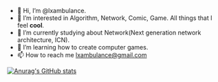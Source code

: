 - 👋 Hi, I’m @lxambulance.
- 👀 I’m interested in Algorithm, Network, Comic, Game. All things that I feel **cool**.
- 🌱 I’m currently studying about Network(Next generation network architecture, ICN). 
- 💞️ I’m learning how to create computer games.
- 📫 How to reach me lxambulance@gmail.com

[![Anurag's GitHub stats](https://github-readme-stats.vercel.app/api?username=lxambulance&count_private=true&show_icons=true&theme=radical)](https://github.com/anuraghazra/github-readme-stats)

<!---
lxambulance/lxambulance is a ✨ special ✨ repository because its `README.md` (this file) appears on your GitHub profile.
You can click the Preview link to take a look at your changes.
--->
